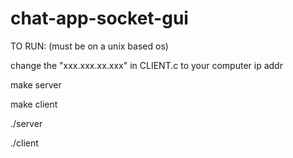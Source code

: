 # chat-app-socket-gui
TO RUN: (must be on a unix based os)

change the "xxx.xxx.xx.xxx" in CLIENT.c to your computer ip addr

make server

make client

./server

./client

